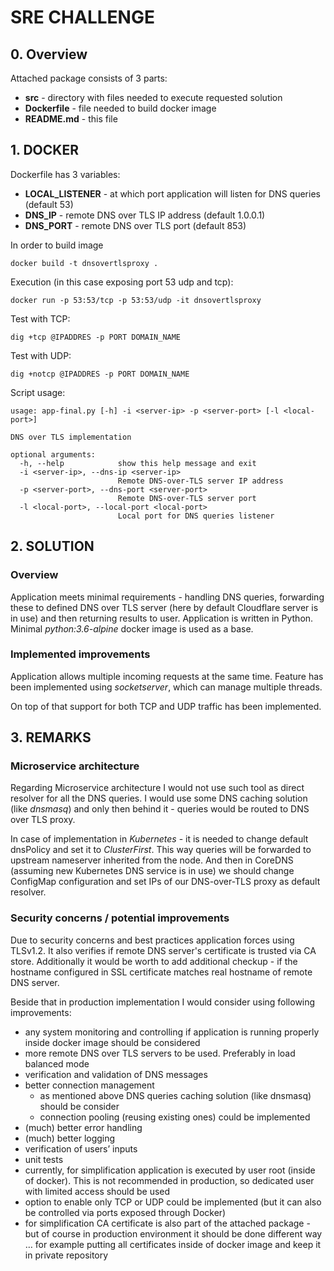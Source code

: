 # SRE CHALLENGE

## 0. Overview

Attached package consists of 3 parts:
- **src** - directory with files needed to execute requested solution
- **Dockerfile** - file needed to build docker image
- **README.md** - this file

## 1. DOCKER

Dockerfile has 3 variables:
- **LOCAL_LISTENER** - at which port application will listen for DNS queries (default 53)
- **DNS_IP** - remote DNS over TLS IP address (default 1.0.0.1)
- **DNS_PORT** - remote DNS over TLS port (default 853)

In order to build image
```
docker build -t dnsovertlsproxy .
```

Execution (in this case exposing port 53 udp and tcp):
```
docker run -p 53:53/tcp -p 53:53/udp -it dnsovertlsproxy
```

Test with TCP:
```
dig +tcp @IPADDRES -p PORT DOMAIN_NAME
```

Test with UDP:
```
dig +notcp @IPADDRES -p PORT DOMAIN_NAME
```

Script usage:
```
usage: app-final.py [-h] -i <server-ip> -p <server-port> [-l <local-port>]

DNS over TLS implementation

optional arguments:
  -h, --help            show this help message and exit
  -i <server-ip>, --dns-ip <server-ip>
                        Remote DNS-over-TLS server IP address
  -p <server-port>, --dns-port <server-port>
                        Remote DNS-over-TLS server port
  -l <local-port>, --local-port <local-port>
                        Local port for DNS queries listener
```

## 2. SOLUTION

### Overview

Application meets minimal requirements - handling DNS queries, forwarding these to defined DNS over TLS server (here by default Cloudflare server is in use) and then returning results to user.
Application is written in Python.
Minimal *python:3.6-alpine* docker image is used as a base.

### Implemented improvements

Application allows multiple incoming requests at the same time. Feature has been implemented using *socketserver*, which can manage multiple threads.

On top of that support for both TCP and UDP traffic has been implemented.

## 3. REMARKS

### Microservice architecture

Regarding Microservice architecture I would not use such tool as direct resolver for all the DNS queries. I would use some DNS caching solution (like *dnsmasq*) and only then behind it - queries would be routed to DNS over TLS proxy.

In case of implementation in *Kubernetes* - it is needed to change default dnsPolicy and set it to *ClusterFirst*. This way queries will be forwarded to upstream nameserver inherited from the node.
And then in CoreDNS (assuming new Kubernetes DNS service is in use) we should change ConfigMap configuration and set IPs of our DNS-over-TLS proxy as default resolver.

### Security concerns / potential improvements

Due to security concerns and best practices application forces using TLSv1.2.
It also verifies if remote DNS server's certificate is trusted via CA store. Additionally it would be worth to add additional checkup - if the hostname configured in SSL certificate matches real hostname of remote DNS server.

Beside that in production implementation I would consider using following improvements:

- any system monitoring and controlling if application is running properly inside docker image should be considered
- more remote DNS over TLS servers to be used. Preferably in load balanced mode
- verification and validation of DNS messages
- better connection management
  - as mentioned above DNS queries caching solution (like dnsmasq) should be consider
  - connection pooling (reusing existing ones) could be implemented
- (much) better error handling
- (much) better logging
- verification of users’ inputs
- unit tests
- currently, for simplification application is executed by user root (inside of docker). This is not recommended in production, so dedicated user with limited access should be used  
- option to enable only TCP or UDP could be implemented (but it can also be controlled via ports exposed through Docker)
- for simplification CA certificate is also part of the attached package - but of course in production environment it should be done different way … for example putting all certificates inside of docker image and keep it in private repository
